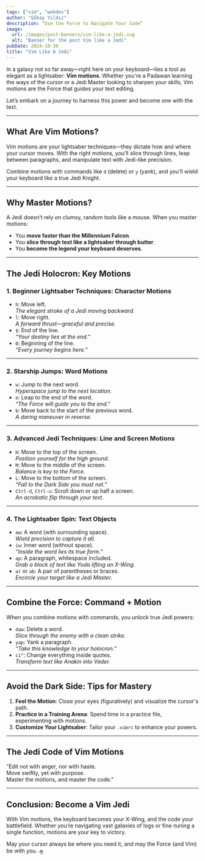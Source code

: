 ```yaml
---
tags: ["vim", "webdev"]
author: "Gökay Yıldız"
description: “Use the Force to Navigate Your Code”
image:
  url: /images/post-banners/vim-like-a-jedi.svg
  alt: "Banner for the post Vim like a Jedi"
pubDate: 2024-10-30
title: "Vim Like A Jedi"
---
```


In a galaxy not so far away—right here on your keyboard—lies a tool as elegant as a lightsaber: **Vim motions**. Whether you're a Padawan learning the ways of the cursor or a Jedi Master looking to sharpen your skills, Vim motions are the Force that guides your text editing.

Let’s embark on a journey to harness this power and become one with the text.

---

## **What Are Vim Motions?**

Vim motions are your lightsaber techniques—they dictate how and where your cursor moves. With the right motions, you’ll slice through lines, leap between paragraphs, and manipulate text with Jedi-like precision.

Combine motions with commands like `d` (delete) or `y` (yank), and you’ll wield your keyboard like a true Jedi Knight.

---

## **Why Master Motions?**

A Jedi doesn’t rely on clumsy, random tools like a mouse. When you master motions:

- You **move faster than the Millennium Falcon**.
- You **slice through text like a lightsaber through butter**.
- You **become the legend your keyboard deserves**.

---

## **The Jedi Holocron: Key Motions**

### **1. Beginner Lightsaber Techniques: Character Motions**

- `h`: Move left.  
  _The elegant stroke of a Jedi moving backward._
- `l`: Move right.  
  _A forward thrust—graceful and precise._
- `$`: End of the line.  
  _“Your destiny lies at the end.”_
- `0`: Beginning of the line.  
  _“Every journey begins here.”_

---

### **2. Starship Jumps: Word Motions**

- `w`: Jump to the next word.  
  _Hyperspace jump to the next location._
- `e`: Leap to the end of the word.  
  _“The Force will guide you to the end.”_
- `b`: Move back to the start of the previous word.  
  _A daring maneuver in reverse._

---

### **3. Advanced Jedi Techniques: Line and Screen Motions**

- `H`: Move to the top of the screen.  
  _Position yourself for the high ground._
- `M`: Move to the middle of the screen.  
  _Balance is key to the Force._
- `L`: Move to the bottom of the screen.  
  _“Fall to the Dark Side you must not.”_
- `Ctrl-d`, `Ctrl-u`: Scroll down or up half a screen.  
  _An acrobatic flip through your text._

---

### **4. The Lightsaber Spin: Text Objects**

- `aw`: A word (with surrounding space).  
  _Wield precision to capture it all._
- `iw`: Inner word (without space).  
  _“Inside the word lies its true form.”_
- `ap`: A paragraph, whitespace included.  
  _Grab a block of text like Yoda lifting an X-Wing._
- `a(` or `ab`: A pair of parentheses or braces.  
  _Encircle your target like a Jedi Master._

---

## **Combine the Force: Command + Motion**

When you combine motions with commands, you unlock true Jedi powers:

- `daw`: Delete a word.  
  _Slice through the enemy with a clean strike._
- `yap`: Yank a paragraph.  
  _“Take this knowledge to your holocron.”_
- `ci"`: Change everything inside quotes.  
  _Transform text like Anakin into Vader._

---

## **Avoid the Dark Side: Tips for Mastery**

1. **Feel the Motion**: Close your eyes (figuratively) and visualize the cursor's path.
2. **Practice in a Training Arena**: Spend time in a practice file, experimenting with motions.
3. **Customize Your Lightsaber**: Tailor your `.vimrc` to enhance your powers.

---

## **The Jedi Code of Vim Motions**

“Edit not with anger, nor with haste.  
Move swiftly, yet with purpose.  
Master the motions, and master the code.”

---

## **Conclusion: Become a Vim Jedi**

With Vim motions, the keyboard becomes your X-Wing, and the code your battlefield. Whether you’re navigating vast galaxies of logs or fine-tuning a single function, motions are your key to victory.

May your cursor always be where you need it, and may the Force (and Vim) be with you. 🛸
